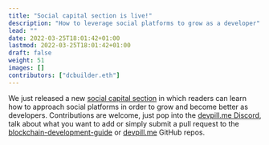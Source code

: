```yaml
---
title: "Social capital section is live!"
description: "How to leverage social platforms to grow as a developer"
lead: ""
date: 2022-03-25T18:01:42+01:00
lastmod: 2022-03-25T18:01:42+01:00
draft: false
weight: 51
images: []
contributors: ["dcbuilder.eth"]
---
```


We just released a new [social capital section](https://www.devpill.me/docs/social-capital/introduction/) in which readers can learn how to approach social platforms in order to grow and become better as developers. Contributions are welcome, just pop into the [devpill.me Discord](https://discord.gg/A376gXnmht), talk about what you want to add or simply submit a pull request to the [blockchain-development-guide](https://github.com/dcbuild3r/blockchain-development-guide) or [devpill.me](https://github.com/dcbuild3r/devpill.me) GitHub repos.
